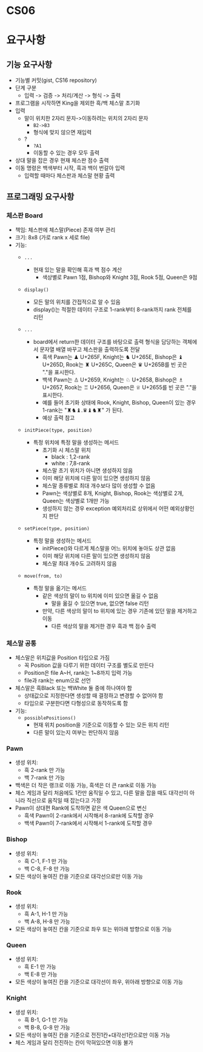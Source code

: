 # CS06

# 요구사항

## 기능 요구사항
- 기능별 커밋(gist, CS16 repository)
- 단계 구분
  - 입력 -> 검증 -> 처리/계산 -> 형식 -> 출력
- 프로그램을 시작하면 King을 제외한 흑/백 체스말 초기화
- 입력
  - 말이 위치한 2자리 문자->이동하려는 위치의 2자리 문자
    - ```B2->B3```
    - 형식에 맞지 않으면 재입력
  - ?
    - ```?A1```
    - 이동할 수 있는 경우 모두 출력
- 상대 말을 잡은 경우 현재 체스판 점수 출력
- 이동 명령은 백색부터 시작, 흑과 백이 번갈아 입력
  - 입력할 때마다 체스판과 체스말 현황 출력


## 프로그래밍 요구사항

### 체스판 Board
- 책임: 체스판에 체스말(Piece) 존재 여부 관리
- 크기: 8x8 (가로 rank x 세로 file)
- 기능: 
  - ```...```
    - 현재 있는 말을 확인해 흑과 백 점수 계산
      - 색상별로 Pawn 1점, Bishop와 Knight 3점, Rook 5점, Queen은 9점

  - ```display()```
    - 모든 말의 위치를 간접적으로 알 수 있음
    - display()는 적절한 데이터 구조로 1-rank부터 8-rank까지 rank 전체를 리턴

  - ```...```
    - board에서 return한 데이터 구조를 바탕으로 출력 형식을 담당하는 객체에서 문자열 배열 바꾸고 체스판을 출력하도록 전달
      - 흑색 Pawn는 ♟ U+265F, Knight는 ♞ U+265E, Bishop은 ♝ U+265D, Rook는 ♜ U+265C, Queen은 ♛ U+265B를 빈 곳은 "."을 표시한다.
      - 백색 Pawn는 ♙ U+2659, Knight는 ♘ U+2658, Bishop은 ♗ U+2657, Rook는 ♖ U+2656, Queen은 ♕ U+2655를 빈 곳은 "."을 표시한다.
      - 예를 들어 초기화 상태에 Rook, Knight, Bishop, Queen이 있는 경우 1-rank는 "♜♞♝.♛♝♞♜" 가 된다.
      - 예상 출력 참고

  - ```initPiece(type, position)```
    - 특정 위치에 특정 말을 생성하는 메서드
      - 초기화 시 체스말 위치
        - black : 1,2-rank
        - white : 7,8-rank
      - 체스말 초기 위치가 아니면 생성하지 않음
      - 이미 해당 위치에 다른 말이 있으면 생성하지 않음
      - 체스말 종류별로 최대 개수보다 많이 생성할 수 없음
      - Pawn는 색상별로 8개, Knight, Bishop, Rook는 색상별로 2개, Queen는 색상별로 1개만 가능
      - 생성하지 않는 경우 exception 예외처리로 상위에서 어떤 예외상황인지 판단

  - ```setPiece(type, position)```
    - 특정 말을 생성하는 메서드
      - initPiece()와 다르게 체스말을 어느 위치에 놓아도 상관 없음
      - 이미 해당 위치에 다른 말이 있으면 생성하지 않음
      - 체스말 최대 개수도 고려하지 않음

  - ```move(from, to)```
    - 특정 말을 옮기는 메서드
      - 같은 색상의 말이 to 위치에 이미 있으면 옮길 수 없음
        - 말을 옮길 수 있으면 true, 없으면 false 리턴
      - 만약, 다른 색상의 말이 to 위치에 있는 경우 기존에 있던 말을 제거하고 이동
        - 다른 색상의 말을 제거한 경우 흑과 백 점수 출력

### 체스말 공통
- 체스말은 위치값을 Position 타입으로 가짐
  - 꼭 Position 값을 다루기 위한 데이터 구조를 별도로 만든다
  - Position은 file A~H, rank는 1~8까지 입력 가능
  - file과 rank는 enum으로 선언
- 체스말은 흑Black 또는 백White 둘 중에 하나여야 함
  - 상태값으로 지정한다면 생성할 때 결정하고 변경할 수 없어야 함
  - 타입으로 구분한다면 다형성으로 동작하도록 함
- 기능:
  - ```possiblePositions()```
    - 현재 위치 position을 기준으로 이동할 수 있는 모든 위치 리턴
    - 다른 말이 있는지 여부는 판단하지 않음

### Pawn
- 생성 위치:
  - 흑 2-rank 만 가능
  - 백 7-rank 만 가능
- 백색은 더 작은 랭크로 이동 가능, 흑색은 더 큰 rank로 이동 가능
- 체스 게임과 달리 처음에도 1칸만 움직일 수 있고, 다른 말을 잡을 때도 대각선이 아니라 직선으로 움직일 때 잡는다고 가정
- Pawn이 상대편 Rank에 도착하면 같은 색 Queen으로 변신
  - 흑색 Pawn이 2-rank에서 시작해서 8-rank에 도착할 경우
  - 백색 Pawn이 7-rank에서 시작해서 1-rank에 도착할 경우

### Bishop
- 생성 위치:
  - 흑 C-1, F-1 만 가능
  - 백 C-8, F-8 만 가능
- 모든 색상이 놓여진 칸을 기준으로 대각선으로만 이동 가능

### Rook
- 생성 위치:
  - 흑 A-1, H-1 만 가능
  - 백 A-8, H-8 만 가능
- 모든 색상이 놓여진 칸을 기준으로 좌우 또는 위아래 방향으로 이동 가능

### Queen
- 생성 위치:
  - 흑 E-1 만 가능
  - 백 E-8 만 가능
- 모든 색상이 놓여진 칸을 기준으로 대각선이 좌우, 위아래 방향으로 이동 가능

### Knight
- 생성 위치:
  - 흑 B-1, G-1 만 가능
  - 백 B-8, G-8 만 가능
- 모든 색상이 놓여진 칸을 기준으로 전진1칸+대각선1칸으로만 이동 가능
- 체스 게임과 달리 전진하는 칸이 막혀있으면 이동 불가